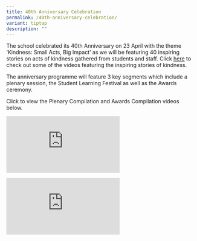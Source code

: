 ```yaml
---
title: 40th Anniversary Celebration
permalink: /40th-anniversary-celebration/
variant: tiptap
description: ""
---
```

<p>The school celebrated its 40th Anniversary on 23 April with the theme
‘Kindness: Small Acts, Big Impact’ as we will be featuring 40 inspiring
stories on acts of kindness gathered from students and staff. Click <a href="https://go.gov.sg/prss40thanniversary" rel="noopener noreferrer nofollow" target="_blank"><u>here</u></a> to
check out some of the videos featuring the inspiring stories of kindness.</p>
<p>The anniversary programme will feature 3 key segments which include a
plenary session, the Student Learning Festival as well as the Awards ceremony.</p>
<p>Click to view the Plenary Compilation and Awards Compilation videos below.</p>
<div class="iframe-wrapper">
<iframe allowfullscreen="true" frameborder="0" src="https://www.youtube.com/embed/7MMjqc29z4E?si=PSOo52y9owU89kAF"></iframe>
</div>
<p></p>
<div class="iframe-wrapper">
<iframe allowfullscreen="true" frameborder="0" src="https://www.youtube.com/embed/lPlHgxs-ybw?si=qZDwvJfwPxfkSbo9"></iframe>
</div>
<p></p>